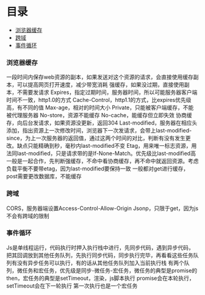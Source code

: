 # 目录
* [浏览器缓存](#浏览器缓存)
* [跨域](#跨域)
* [事件循环](#事件循环)

### 浏览器缓存
一段时间内保存web资源的副本，如果发送对这个资源的请求，会直接使用缓存副本，可以提高网页打开速度，减少带宽消耗
强缓存，如果没过期，直接使用副本，不需要发请求
Expires，指定过期时间，服务器时间，所以可能服务器客户端时间不一致，http1.0的方式
Cache-Control，http1.1的方式，比expires优先级高，有不同的值
Max-age，相对的时间大小
Private，只能被客户端缓存，不能被代理服务器
No-store，资源不能缓存
No-cache，能缓存但立即失效
协商缓存，向后台发请求，如果资源没更新，返回304
Last-modified，服务器在相应头添加，指出资源上一次修改时间，浏览器下一次发请求，会带上last-modified-since，为上一次服务器的返回值，通过这两个时间的对比，判断有没有发生更改。缺点只能精确到秒，毫秒内last-modified不变
Etag，用来唯一标志资源，用法同last-modified，只是请求带的是If-None-Match。优先级比last-modified高
一般是一起合作，先判断强缓存，不命中看协商缓存，再不命中就返回资源。考虑负载平衡不要带etag，因为last-modified要保持一致
一般都对get进行缓存，post需要更改数据库，不能缓存

### 跨域
CORS，服务器端设置Access-Control-Allow-Origin
Jsonp，只限于get，因为js不会有跨域的限制

### 事件循环
Js是单线程运行，代码执行时押入执行栈中进行，先同步代码，遇到异步代码，把其回调放到其他任务队列，先执行同步代码，同步执行完毕，再看看这些任务队列有没有异步任务可以执行，有的话从其他任务队列加入当前执行栈
有两个队列，微任务和宏任务，优先级是同步-微任务-宏任务，微任务的典型是promise的then，宏任务的典型是setTimeout，渲染，js脚本执行
promise会在本轮执行，setTimeout会在下一轮执行
第一次执行也是一个宏任务
